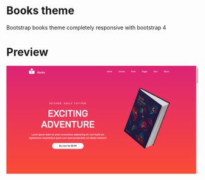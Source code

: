 # Books theme
Bootstrap books theme completely responsive with bootstrap 4

Preview
=
<img src="preview.png">
